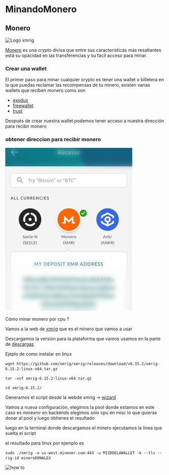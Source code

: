# MinandoMonero

## Monero 
 
![Logo xmrig](https://s2.coinmarketcap.com/static/img/coins/200x200/328.png) 

[Monero](https://www.getmonero.org/) es una crypto divisa que entre sus caracteristicas más resaltantes está su opacidad en las transferencias y su facil acceso para minar.

### Crear una wallet 

El primer paso para minar cualquier crypto es tener una wallet o billetera en la que puedas reclamar las recompensas de tu minero, existen varias wallets que reciben monero como son 
- [exodus](https://www.exodus.com/) 
- [freewallet](https://freewallet.org/) 
- [trust](https://trustwallet.com/es/) 

Después de crear nuestra wallet podemos tener acceso a nuestra dirección para recibir monero

### obtener direccion para recibir monero

![recive monero](https://github.com/cypherplatxs/MinandoMonero/blob/main/pics%20monero/moneroenlinux.png)



 Cómo minar monero  por cpu ?
 
 


Vamos a la web de [xmrig](https://xmrig.com/) que es el minero que vamos a usar

Descargamos la versión para la plataforma que vamos usamos en la parte de [descargas](https://xmrig.com/download)

Ejeplo de como instalar en linux

~~~
wget https://github.com/xmrig/xmrig/releases/download/v6.15.2/xmrig-6.15.2-linux-x64.tar.gz
~~~

~~~
tar -xvf xmrig-6.15.2-linux-x64.tar.gz
~~~


~~~
cd xmrig-6.15.2/
~~~


Generamos el script desde la webde xmrig → [wizard](https://xmrig.com/wizard)


Vamos a nueva configuración, elegimos la pool donde estamos en este caso es minexmr en backends elegimos solo cpu  en misc lo que quieras donar al pool y luego obtienes el resultado  


luego en la terminal donde descargamos el minero ejecutamos la linea que suelta el script 


el resultado para linux por ejemplo es 


~~~
sudo ./xmrig -o us-west.minexmr.com:443 -u MIIDDELAWALLET -k --tls --rig-id mineroDONALEX
~~~


![how to](https://github.com/cypherplatxs/MinandoMonero/blob/main/pics%20monero/MINARMONEROENLINUX.gif)






